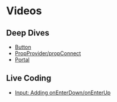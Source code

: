 # Videos

## Deep Dives

* [Button](https://www.youtube.com/watch?v=xt_RufAnVvk)
* [PropProvider/propConnect](https://www.youtube.com/watch?v=eRq2DyAxMxo)
* [Portal](https://www.youtube.com/watch?v=6QWxh4-akRE)

## Live Coding

* [Input: Adding onEnterDown/onEnterUp](https://www.youtube.com/watch?v=gQXVToJ7mMw)

